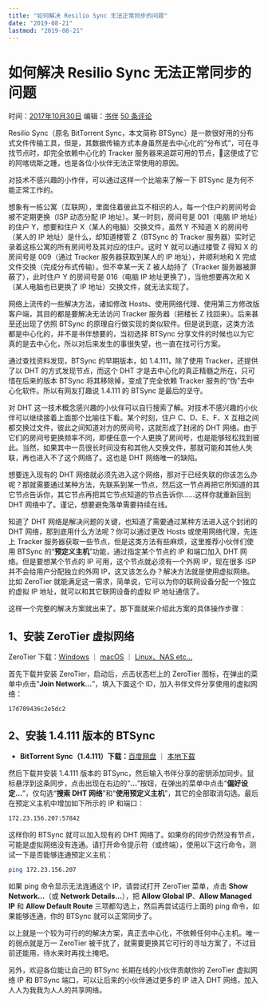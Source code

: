 ```yaml
---
title: "如何解决 Resilio Sync 无法正常同步的问题"
date: "2019-08-21"
lastmod: "2019-08-21"
---
```


# 如何解决 Resilio Sync 无法正常同步的问题

时间：[2017年10月30日](https://bookfere.com/post/581.html)  编辑：[书伴](https://bookfere.com/post/author/bookfere) [50 条评论](https://bookfere.com/post/581.html#comments)

Resilio Sync（原名 BitTorrent Sync，本文简称 BTSync）是一款很好用的分布式文件传输工具，但是，其数据传输方式本身虽然是去中心化的“分布式”，可在寻找节点时，却完全依赖中心化的 Tracker 服务器来追踪可用的节点，这便成了它的阿喀琉斯之踵，也是各位小伙伴无法正常使用的原因。

对技术不感兴趣的小作伴，可以通过这样一个比喻来了解一下 BTSync 是为何不能正常工作的。

想象有一栋公寓（互联网），里面住着彼此互不相识的人，每一个住户的房间号会被不定期更换（ISP 动态分配 IP 地址）。某一时刻，房间号是 001（电脑 IP 地址）的住户 Y，想要和住户 X（某人的电脑）交换文件，虽然 Y 不知道 X 的房间号（某人的 IP 地址）是什么，却知道楼管 Z（BTSync 的 Tracker 服务器）实时记录着这栋公寓的所有房间号及其对应的住户。这时 Y 就可以通过楼管 Z 得知 X 的房间号是 009（通过 Tracker 服务器获取到某人的 IP 地址），并顺利地和 X 完成文件交换（完成分布式传输）。但不幸某一天 Z 被人劫持了（Tracker 服务器被屏蔽了），此时住户 Y 的房间号是 016（电脑 IP 地址更换了），当他想要再次和 X（某人电脑也已更换了 IP 地址）交换文件，就无法实现了。

网络上流传的一些解决方法，诸如修改 Hosts、使用网络代理、使用第三方修改版客户端，其目的都是要解决无法访问 Tracker 服务器（把楼长 Z 找回来）。后来甚至还出现了仿照 BTSync 的原理自行做实现的类似软件。但是说到底，这类方法都是中心化的，并不是书伴想要的，当初选择 BTSync 分享文件的时候也以为它真的是去中心化，所以对后来发生的事很失望，也一直在找可行方案。

通过查找资料发现，BTSync 的早期版本，如 1.4.111，除了使用 Tracker，还提供了以 DHT 的方式发现节点，而这个 DHT 才是去中心化的真正精髓之所在，只可惜在后来的版本 BTSync 将其移除掉，变成了完全依赖 Tracker 服务的“伪”去中心化软件。所以有网友打趣说 1.4.111 的 BTSync 是最后的坚守。

对 DHT 这一技术概念感兴趣的小伙伴可以自行搜索了解。对技术不感兴趣的小伙伴可以继续接着上面那个比喻往下看。某个时刻，住户 C、D、E、F、X 互相之间都交换过文件，彼此之间知道对方的房间号，这就形成了封闭的 DHT 网络。由于它们的房间号更换频率不同，即便任意一个人更换了房间号，也是能够轻松找到彼此。当然，如果其中一员很长时间没有和其他人交换文件，那就可能和其他人失联，再也进入不了这个网络了。这也是 DHT 网络唯一的缺陷。

想要连入现有的 DHT 网络就必须先进入这个网络，那对于已经失联的你该怎么办呢？那就需要通过某种方法，先联系到某一节点，然后这一节点再把它所知道的其它节点告诉你，其它节点再把其它节点知道的节点告诉你……这样你就重新回到 DHT 网络中了。谨记，想要避免落单需要持续在线。

知道了 DHT 网络是解决问题的关键，也知道了需要通过某种方法进入这个封闭的 DHT 网络，那到底用什么方法呢？你可以通过更改 Hosts 或使用网络代理，先连上 Tracker 服务器获取一些节点，但是这类方法有些麻烦，这里推荐小伙伴们使用 BTSync 的“**预定义主机**”功能，通过指定某个节点的 IP 和端口加入 DHT 网络。但是要想某个节点的 IP 可用，这个节点就必须有一个外网 IP，现在很多 ISP 并不会给用户分配独立的外网 IP，这又该怎么办？解决方法就是使用虚拟网络。比如 ZeroTier 就能满足这一需求，简单说，它可以为你的联网设备分配一个独立的虚拟 IP 地址，就可以和其它联网设备的虚拟 IP 地址通信了。

这样一个完整的解决方案就出来了。那下面就来介绍此方案的具体操作步骤：

## 1、安装 ZeroTier 虚拟网络

ZeroTier 下载：[Windows](https://download.zerotier.com/dist/ZeroTier%20One.msi) ｜ [macOS](https://download.zerotier.com/dist/ZeroTier%20One.pkg) ｜ [Linux、NAS etc…](https://www.zerotier.com/download.shtml)

首先下载并安装 ZeroTier，启动后，点击状态栏上的 ZeroTier 图标，在弹出的菜单中点击“**Join Network…**”，填入下面这个 ID，加入书伴文件分享使用的虚拟网络：

```
17d709436c2e5dc2
```

## 2、安装 1.4.111 版本的 BTSync

- **BitTorrent Sync（1.4.111）下载：**[百度网盘](https://pan.baidu.com/s/1slM80NV) ｜ [本地下载](https://bookfere.com/go/59b7ab86)

然后下载并安装 1.4.111 版本的 BTSync，然后输入书伴分享的密钥添加同步。鼠标悬浮到这条同步，点击出现在右边的“**…**”按钮，在弹出的菜单中点击“**偏好设定…**”，仅勾选“**搜索 DHT 网络**”和“**使用预定义主机**”，其它的全部取消勾选。最后在预定义主机中增加如下所示的 IP 和端口：

```sh
172.23.156.207:57842
```

这样你的 BTSync 就可以加入现有的 DHT 网络了。如果你的同步仍然没有节点，可能是虚拟网络没有连通。请打开命令提示符（或终端），使用以下这行命令，测试一下是否能够连通预定义主机：

```sh
ping 172.23.156.207
```

如果 ping 命令显示无法连通这个 IP，请尝试打开 ZeroTier 菜单，点击 **Show Network…**（或 **Network Details…**），把 **Allow Global IP**、**Allow Managed IP** 和 **Allow Default Route** 三项都勾选上，然后再尝试运行上面的 ping 命令，如果能够连通，你的 BTSync 就可以正常同步了。

以上就是一个较为可行的的解决方案，真正去中心化，不依赖任何中心主机。唯一的弱点就是万一 ZeroTier 被干扰了，就需要更换其它可行的寻址方案了，不过目前还能用，待水来时再找土掩吧。

另外，欢迎各位能让自己的 BTSync 长期在线的小伙伴贡献你的 ZeroTier 虚拟网络 IP 和 BTSync 端口，可以让后来的小伙伴通过更多的 IP 进入 DHT 网络，加入人人为我我为人人的共享网络。